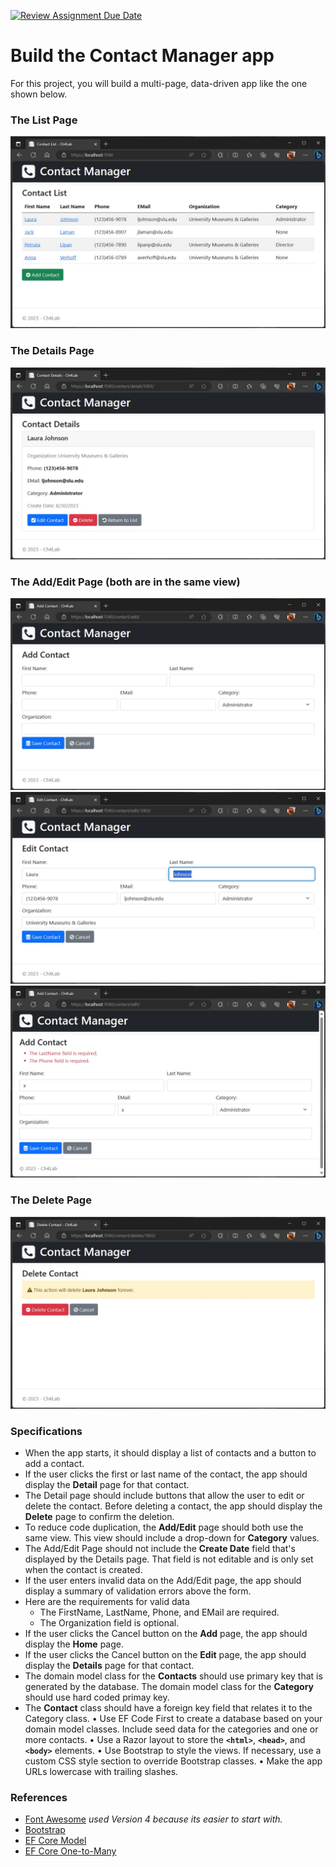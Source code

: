 [![Review Assignment Due Date](https://classroom.github.com/assets/deadline-readme-button-24ddc0f5d75046c5622901739e7c5dd533143b0c8e959d652212380cedb1ea36.svg)](https://classroom.github.com/a/yKGZ46Bo)
# Build the Contact Manager app
For this project, you will build a multi-page, data-driven app like the one shown below.


### The List Page
![List Page](./wwwroot/img/Ch4_01.jpg)

### The Details Page
![Detail Page](./wwwroot/img/Ch4_02.jpg)

### The Add/Edit Page (both are in the same view)
![Add Page](./wwwroot/img/Ch4_05.jpg)
![Edit Page](./wwwroot/img/Ch4_03.jpg)
![Error on Add/Edit Page](./wwwroot/img/Ch4_06.jpg)

### The Delete Page
![Delete Page](./wwwroot/img/Ch4_04.jpg)

### Specifications
- When the app starts, it should display a list of contacts and a button to add a contact.
- If the user clicks the first or last name of the contact, the app should display the **Detail** page for that contact.
- The Detail page should include buttons that allow the user to edit or delete the contact.  Before deleting a contact, the app should display the **Delete** page to confirm the deletion.
- To reduce code duplication, the **Add/Edit** page should both use the same view.  This view should include a drop-down for **Category** values.
- The Add/Edit Page should not include the **Create Date** field that's displayed by the Details page.  That field is not editable and is only set when the contact is created.
- If the user enters invalid data on the Add/Edit page, the app should display a summary of validation errors above the form.
- Here are the requirements for valid data
    - The FirstName, LastName, Phone, and EMail are required.
    - The Organization field is optional.
- If the user clicks the Cancel button on the **Add** page, the app should display the **Home** page.
- If the user clicks the Cancel button on the **Edit** page, the app should display the **Details** page for that contact.
- The domain model class for the **Contacts** should use primary key that is generated by the database.  The domain model class for the **Category** should use hard coded primay key.
- The **Contact** class should have a foreign key field that relates it to the Category class.
• Use EF Code First to create a database based on your domain model classes. Include seed data for the categories and one or more contacts.
• Use a Razor layout to store the **`<html>`**, **`<head>`**, and **`<body>`** elements.
• Use Bootstrap to style the views. If necessary, use a custom CSS style section to override Bootstrap classes.
• Make the app URLs lowercase with trailing slashes.

### References
- [Font Awesome](https://fontawesome.com/v4/icons/) *used Version 4 because its easier to start with.*
- [Bootstrap](https://getbootstrap.com/docs/5.2/getting-started/introduction/)
- [EF Core Model](https://learn.microsoft.com/en-us/ef/core/modeling/)
- [EF Core One-to-Many](https://learn.microsoft.com/en-us/ef/core/modeling/relationships/one-to-many)